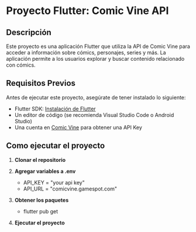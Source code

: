 # Proyecto Flutter: Comic Vine API

## Descripción

Este proyecto es una aplicación Flutter que utiliza la API de Comic Vine para acceder a información sobre cómics, personajes, series y más. La aplicación permite a los usuarios explorar y buscar contenido relacionado con cómics.

## Requisitos Previos

Antes de ejecutar este proyecto, asegúrate de tener instalado lo siguiente:

- Flutter SDK: [Instalación de Flutter](https://flutter.dev/docs/get-started/install)
- Un editor de código (se recomienda Visual Studio Code o Android Studio)
- Una cuenta en [Comic Vine](https://comicvine.gamespot.com/api) para obtener una API Key

## Como ejecutar el proyecto

1. **Clonar el repositorio**

2. **Agregar variables a .env**

   - API_KEY = "your api key"
   - API_URL = "comicvine.gamespot.com"

3. **Obtener los paquetes**

   - flutter pub get

4. **Ejecutar el proyecto**
